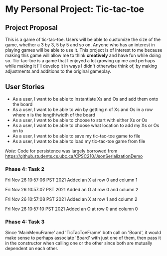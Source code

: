 # My Personal Project: Tic-tac-toe

## Project Proposal

This is a game of tic-tac-toe. Users will be able to customize the size of the game, whether a 3 by 3, 5 by 5 and so on.
Anyone who has an interest in playing games will be able to use it. This project is  of interest to me because making 
this game will allow me to think **creatively** and have fun while doing so. Tic-tac-toe is a game that I enjoyed a lot
growing up me and perhaps while making it I'll develop it in ways I didn't otherwise think of, by making adjustments and
additions to the original gameplay.

## User Stories

* As a user, I want to be able to instantiate Xs and Os and add them onto the board
* As a user, I want to be able to win by getting n of Xs and Os in a row where n is the length/width of the board
* As a user, I want to be able to choose to start with either Xs or Os
* As a user, I want to be able to choose what location to add my Xs or Os on to
* As a user, I want to be able to save my tic-tac-toe game to file
* As a user, I want to be able to load my tic-tac-toe game from file


*Note*: Code for persistence was largely borrowed from 
https://github.students.cs.ubc.ca/CPSC210/JsonSerializationDemo

### Phase 4: Task 2
Fri Nov 26 10:57:06 PST 2021
Added an X at row 0 and column 1


Fri Nov 26 10:57:07 PST 2021
Added an O at row 0 and column 2


Fri Nov 26 10:57:08 PST 2021
Added an X at row 1 and column 2


Fri Nov 26 10:57:10 PST 2021
Added an O at row 0 and column 0

### Phase 4: Task 3
Since 'MainMenuFrame' and 'TicTacToeFrame' both call on 'Board', it would make sense to perhaps associate 'Board' with
just one of them, then pass it in the constructor when calling one or the other since both are mutually dependent on
each other. 